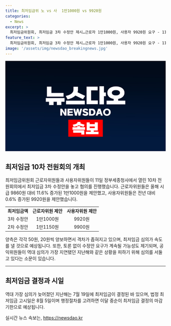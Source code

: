 ```yaml
---
title: 최저임금위 노 vs 사  1만1000원 vs 9920원
categories:
  - News
excerpt: >
  최저임금위원회, 최저임금 3차 수정안 제시…근로자 1만1000원, 사용자 9920원 요구 - 11일 최저임금위원회 전원회의에서 3차 수정안이 제시됐다. 근로자위원들은 1만1000원, 사용자위원들은 9920원을 요구하며 격차를 좁혀가고 있다. 올해 최저임금 심의는 속도를 낼 것으로 전망되며, 지난해와 같은 지연을 피하기 위해 심의를 서두르고 있다는 소문이다. 최저임금 결정의 마지노선은 이달 중순으로 예상된다. (150자)
feature_text: >
  최저임금위원회, 최저임금 3차 수정안 제시…근로자 1만1000원, 사용자 9920원 요구 - 11일 최저임금위원회 전원회의에서 3차 수정안이 제시됐다. 근로자위원들은 1만1000원, 사용자위원들은 9920원을 요구하며 격차를 좁혀가고 있다. 올해 최저임금 심의는 속도를 낼 것으로 전망되며, 지난해와 같은 지연을 피하기 위해 심의를 서두르고 있다는 소문이다. 최저임금 결정의 마지노선은 이달 중순으로 예상된다. (150자)
image: '/assets/img/newsdao_breakingnews.jpg'
---
```


<p><img src="/assets/img/newsdao_breakingnews.jpg" alt="bookingtag 속보" /></p>

<h2 data-ke-size="size26">최저임금 10차 전원회의 개최</h2>

<p data-ke-size="size16">최저임금위원회 근로자위원들과 사용자위원들이 11일 정부세종청사에서 열린 10차 전원회의에서 최저임금 3차 수정안을 놓고 협의를 진행했습니다. 근로자위원들은 올해 시급 9860원 대비 11.6% 증가된 1만1000원을 제안했고, 사용자위원들은 전년 대비 0.6% 증가된 9920원을 제안했습니다.</p>

<table>
  <tr>
    <td style="text-align: center; height: 17px;"><b>최저임금액</b></td>
    <td style="text-align: center; height: 17px;"><b>근로자위원 제안</b></td>
    <td style="text-align: center; height: 17px;"><b>사용자위원 제안</b></td>
  </tr>
  <tr>
    <td style="text-align: center; height: 17px;">3차 수정안</td>
    <td style="text-align: center; height: 17px;">1만1000원</td>
    <td style="text-align: center; height: 17px;">9920원</td>
  </tr>
  <tr>
    <td style="text-align: center; height: 17px;">2차 수정안</td>
    <td style="text-align: center; height: 17px;">1만1150원</td>
    <td style="text-align: center; height: 17px;">9900원</td>
  </tr>
</table>

<p data-ke-size="size16">양측은 각각 50원, 20원씩 양보하면서 격차가 좁혀지고 있으며, 최저임금 심의가 속도를 낼 것으로 예상됩니다. 또한, 토론 없이 수정안 요구가 계속될 가능성도 제기되며, 공익위원들이 역대 심의가 가장 지연됐던 지난해와 같은 상황을 피하기 위해 심의를 서둘고 있다는 소문이 있습니다. </p>

<hr>

<h2 data-ke-size="size26">최저임금 결정과 시일</h2>

<p data-ke-size="size16">역대 가장 심의가 늦어졌던 지난해는 7월 19일에 최저임금이 결정된 바 있으며, 법정 최저임금 고시일은 8월 5일이며 행정절차를 고려하면 이달 중순이 최저임금 결정의 마감 기한으로 예상됩니다.</p>
실시간 뉴스 속보는, <a href="https://newsdao.kr" rel="dofollow">https://newsdao.kr</a>


